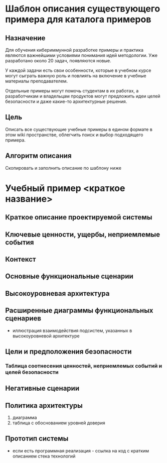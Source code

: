 # Шаблон описания существующего примера для каталога примеров

## Назначение

Для обучения кибериммунной разработке примеры и практика являются важнейшими условиями понимания идей методологии. Уже разработано около 20 задач, появляются новые.

У каждой задачи есть свои особенности, которые в учебном курсе могут сыграть важную роль и повлиять на включение в учебные материалы преподавателем.

Отдельные примеры могут помочь студентам в их работах, а разработчикам и владельцам продуктов могут предложить идеи целей безопасности и даже какие-то архитектурные решения.

## Цель

Описать все существующие учебные примеры в едином формате в этом wiki пространстве, облегчить поиск и выбор подходящего примера.

## Алгоритм описания

Скопировать и заполнить описание по шаблону ниже

# Учебный пример <краткое название>

## Краткое описание проектируемой системы

## Ключевые ценности, ущербы, неприемлемые события

## Контекст

## Основные функциональные сценарии

## Высокоуровневая архитектура

## Расширенные диаграммы функциональных сценариев

* иллюстрация взаимодействия подсистем, указанных в высокоуровневой архитектуре

## Цели и предположения безопасности

### Таблица соотнесения ценностей, неприемлемых событий и целей безопасности

## Негативные сценарии

## Политика архитектуры

1. диаграмма 
2. таблица с обоснованием уровней доверия 

## Прототип системы

* если есть программная реализация - ссылка на код с кратким описанием стека технологий